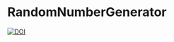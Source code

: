 # RandomNumberGenerator
[![DOI](https://zenodo.org/badge/369493613.svg)](https://zenodo.org/badge/latestdoi/369493613)
